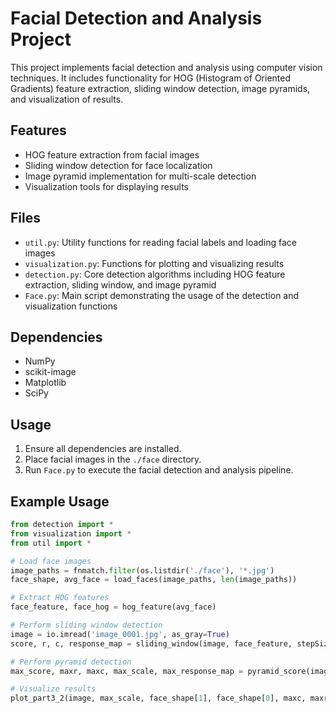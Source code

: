 # Facial Detection and Analysis Project

This project implements facial detection and analysis using computer vision techniques. It includes functionality for HOG (Histogram of Oriented Gradients) feature extraction, sliding window detection, image pyramids, and visualization of results.

## Features

- HOG feature extraction from facial images
- Sliding window detection for face localization
- Image pyramid implementation for multi-scale detection
- Visualization tools for displaying results

## Files

- `util.py`: Utility functions for reading facial labels and loading face images
- `visualization.py`: Functions for plotting and visualizing results
- `detection.py`: Core detection algorithms including HOG feature extraction, sliding window, and image pyramid
- `Face.py`: Main script demonstrating the usage of the detection and visualization functions

## Dependencies

- NumPy
- scikit-image
- Matplotlib
- SciPy

## Usage

1. Ensure all dependencies are installed.
2. Place facial images in the `./face` directory.
3. Run `Face.py` to execute the facial detection and analysis pipeline.

## Example Usage

```python
from detection import *
from visualization import *
from util import *

# Load face images
image_paths = fnmatch.filter(os.listdir('./face'), '*.jpg')
face_shape, avg_face = load_faces(image_paths, len(image_paths))

# Extract HOG features
face_feature, face_hog = hog_feature(avg_face)

# Perform sliding window detection
image = io.imread('image_0001.jpg', as_gray=True)
score, r, c, response_map = sliding_window(image, face_feature, stepSize=30, windowSize=face_shape)

# Perform pyramid detection
max_score, maxr, maxc, max_scale, max_response_map = pyramid_score(image, face_feature, face_shape, stepSize=30, scale=0.8)

# Visualize results
plot_part3_2(image, max_scale, face_shape[1], face_shape[0], maxc, maxr, max_response_map)
```
